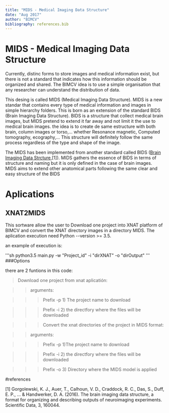 ```yaml
---
title: "MIDS - Medical Imaging Data Structure"
date: "Aug 2017"
author: "BIMCV"
bibliography: references.bib
---
```

# MIDS - Medical Imaging Data Structure

Currently, distinc forms to store images and medical information exist, but there is not a standard that indicates how this information should be organized and shared. The BIMCV idea is to use a simple organisation that any researcher can understand the distribution of data.

This desing is called MIDS (Medical Imaging Data Structure). MIDS is a new standar that contains every type of medical information and images in simple hierarchy folders. This is born as an extension of the standard BIDS (Brain Imaging Data Structure). BIDS is a structure that collect medical brain images, but MIDS pretend to extend it far away and not limit it the use to medical brain images. the idea is to create de same estructure with both brain, column images or torso,... whether Resonance magnetic, Computed tomography, ecography,... This structure will definitely follow the same process regardless of the type and shape of the image. 

The MIDS has been implemented from another standard called BIDS ([Brain Imaging Data Strcture](http://bids.neuroimaging.io/),[1]). MIDS gathers the essence of BIDS in terms of structure and naming but it is only defined in the case of brain images. MIDS aims to extend other anatomical parts following the same clear and easy structure of the BIDS

# Aplications
## XNAT2MIDS
This sortware allow the user to Download one project into XNAT platform of BIMCV and convert the XNAT directory images in a directory MIDS. The aplication execution need Python --version >= 3.5. 

an example of execution is:

'''sh
python3.5 main.py -w "Project_id" -i "dirXNAT" -o "dirOutput"
'''
###Options

there are 2 funtions in this code:

> Download one project from xnat aplicatión:

>> arguments:

>>> Prefix	-p	1) The project name to download

>>> Prefix	-i	2) the directfory where the files will be downloaded

>>> Convert the xnat directories of the project in MIDS format:

>>arguments:

>>> Prefix	-p	1)The project name to download

>>> Prefix	-i	2) the directfory where the files will be downloaded

>>> Prefix	-o	3) Directory where the MIDS model is applied

#references

[1] Gorgolewski, K. J., Auer, T., Calhoun, V. D., Craddock, R. C., Das, S., Duff, E. P., ... & Handwerker, D. A. (2016). The brain imaging data structure, a format for organizing and describing outputs of neuroimaging experiments. Scientific Data, 3, 160044.
